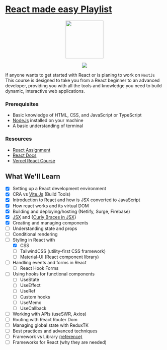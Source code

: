 # [React made easy Playlist](https://youtube.com/playlist?list=PLfeF4MOSc907xpzMBint-NPwmaT-ZSwpp&si=hWLtg_WN33KKd4J0)

<p align="center">
<img width="120" height="120" src="https://skillicons.dev/icons?i=react" />
</p>

<p align="center">
<img src="https://skillicons.dev/icons?i=ts,tailwind,mui,netlify" />
</p>

If anyone wants to get started with React or is planing to work on `NextJs` This course is designed to take you from a React beginner to an advanced developer, providing you with all the tools and knowledge you need to build dynamic, interactive web applications.

### Prerequisites

- Basic knowledge of HTML, CSS, and JavaScript or TypeScript
- [NodeJs](https://nodejs.org/en/download/prebuilt-installer) installed on your machine
- A basic understanding of terminal

### Resources

- [React Assignment](https://github.com/shehza-d/smit-assignments/blob/main/04.React)
- [React Docs](https://react.dev/learn)
- [Vercel React Course](https://nextjs.org/learn/react-foundations)

## What We'll Learn

- [x] Setting up a React development environment
- [x] CRA vs [Vite.Js](https://youtu.be/KCrXgy8qtjM?si=ebL1k7MO3jLX_DXK) (Build Tools)
- [x] Introduction to React and how is JSX converted to JavaScript
- [x] How react works and its virtual DOM
- [x] Building and deploying/hosting (Netlify, Surge, Firebase)
- [x] [JSX](https://react.dev/learn/writing-markup-with-jsx) and {[Curly Braces in JSX](https://react.dev/learn/javascript-in-jsx-with-curly-braces)}
- [x] Creating and managing components
- [ ] Understanding state and props
- [ ] Conditional rendering
- [ ] Styling in React with
  - [x] CSS
  - [ ] TailwindCSS (utility-first CSS framework)
  - [ ] Material-UI (React component library)
- [ ] Handling events and forms in React
  - [ ] React Hook Forms
- [ ] Using hooks for functional components
  - [ ] UseState
  - [ ] UseEffect
  - [ ] UseRef
  - [ ] Custom hooks
  - [ ] UseMemo
  - [ ] UseCallback
- [ ] Working with APIs (useSWR, Axios)
- [ ] Routing with React Router Dom
- [ ] Managing global state with ReduxTK
- [ ] Best practices and advanced techniques
- [ ] Framework vs Library [(reference)](https://stackoverflow.com/questions/148747/what-is-the-difference-between-a-framework-and-a-library)
- [ ] Frameworks for React (why they are needed)
